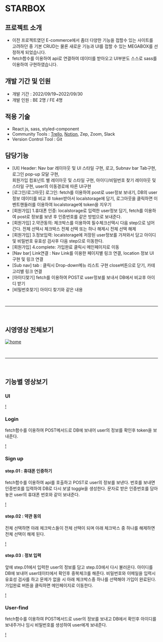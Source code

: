 # STARBOX

## 프로젝트 소개
- 이전 프로젝트였던 E-commerce에서 좀더 다양한 기능을 접할수 있는 사이트를 고려하던 중 기본 CRUD는 물론 새로운 기능과 UI를 접할 수 있는 MEGABOX를 선정하게 되었습니다.
- fetch함수를 이용하여 api로 연결하여 데이터를 받아오고 UI부분도 스스로 sass를 이용하여 구현하였습니다.

## 개발 기간 및 인원

- 개발 기간 : 2022/09/19~2022/09/30
- 개발 인원 : BE 2명 / FE 4명

## 적용 기술

- React js, sass, styled-component
- Community Tools : [Trello](https://trello.com/b/vHTBevR2/project-management), [Notion](https://www.notion.so/wecode/2nd-Project-04bc92fc5d2b4c53bd065749118f826f?p=c09094a986d44c4b9ab702b4bd1b3fd6&pm=c), Zep, Zoom, Slack
- Version Control Tool : Git

## 담당기능

- [UI] Header: Nav bar 레이아웃 및 UI 스타일 구현, 로고, Subnav bar Tab구현, 로그인 pop-up 모달 구현, 
</br> 회원가입 컴포넌트 별 레이아웃 및 스타일 구현, 아이디/비밀번호 찾기 레이아웃 및 스타일 구현, user의 이동경로에 따른 UI구현
- [로그인/로그아웃] 로그인: fetch를 이용하여 post로 user정보 보내기, DB의 user 정보 데이터를 비교 후 token받아서 localstorage에 담기,
로그아웃을 클릭하면 이벤트핸들러를 이용하여 localstorage에 token을 지우기
- [회원가입] 1.휴대폰 인증: localstorage로 입력한 user정보 담기, fetch를 이용하여 post로 정보를 보낸 후 인증번호를 같은 방법으로 보내준다.
- [회원가입] 2.약관동의: 체크박스를 이용하여 필수체크선택시 다음 step으로 넘어간다. 전체 선택시 체크박스 전체 선택 또는 하나 해제시 전체 선택 해제
- [회원가입] 3.정보입력: localstorage에 저장된 user정보를 가져와서 담고 아이디 및 비밀번호 유효성 검사후 다음 step으로 이동한다.
- [회원가입] 4.complete: 가입완료 클릭시 메인페이지로 이동
- [Nav bar] Link연결 : Nav Link를 이용한 페이지별 링크 연결, location 정보 UI 구현 및 링크 연결
- [Sub nav] tab : 클릭시 Drop-down메뉴 리스트 구현 close버튼으로 닫기, 카테고리별 링크 연결
- [아이디찾기] fetch를 이용하여 POST로 user정보를 보내서 DB에서 비교후 아이디 받기
- [비밀번호찾기] 아이디 찾기와 같은 내용

<br>
<hr>
<br>

## 시영영상 전체보기

[![home](https://user-images.githubusercontent.com/99234582/196137091-a6c63d61-c91f-4e6d-a4d9-ecd1097736e6.png)](https://youtu.be/WFLoaP3cGkg)

<br>
<hr>
<br>

## 기능별 영상보기

### UI

[!](https://user-images.githubusercontent.com/99234582/196128440-a0b60075-3c1b-4b56-a224-b5e4274c9fd0.mp4)

### Login

fetch함수를 이용하여 POST메서드로 DB에 보내어 user의 정보를 확인후 token을 보내준다.

[!](https://user-images.githubusercontent.com/99234582/196129020-3036c6bf-9272-4f70-beee-6fde11cc0b1c.mp4)

### Sign up

#### step.01 : 휴대폰 인증하기

fetch함수를 이용하여 api를 호출하고 POST로 user의 정보를 보낸다.
번호를 보내면 인증번호를 입력하여 DB로 다시 보낼 toggle을 생성한다.
문자로 받은 인증번호를 담아놓은 user의 휴대폰 번호와 같이 보내준다.

[!](https://user-images.githubusercontent.com/99234582/196132040-c2019575-20fd-40c3-a423-99737cb4cb95.mp4)

#### step.02 : 약관 동의

전체 선택하면 아래 체크박스들이 전체 선택이 되며 아래 체크박스 중 하나를 해제하면 전체 선택이 해제 된다.

[!](https://user-images.githubusercontent.com/99234582/196134181-fc848814-cc87-4dfb-8c40-c3bab8f11fad.mp4)

#### step.03 : 정보 입력

앞에 step.01에서 입력한 user의 정보를 담고 step.03에서 다시 불러온다.
아이디를 DB에 보내어 user데이터에서 확인후 중복체크를 해준다.
비밀번호와 이메일을 입력시 유효성 검사를 하고 문제가 없을 시 아래 체크박스중 하나를 선택해야 가입이 완료된다.
가입완료 버튼을 클릭하면 메인페이지로 이동한다.

[!](https://user-images.githubusercontent.com/99234582/196135319-8d243855-88f8-4304-98de-a4ff29592f6b.mp4)

### User-find 

fetch함수를 이용하여 POST메서드로 user의 정보를 보내고 DB에서 확인후 아이디를 보내주거나 임시 비밀번호를 생성하여 user에게 보내준다.

[!](https://user-images.githubusercontent.com/99234582/196136005-61c8834b-b045-4915-8bad-77875ba85255.mp4)

